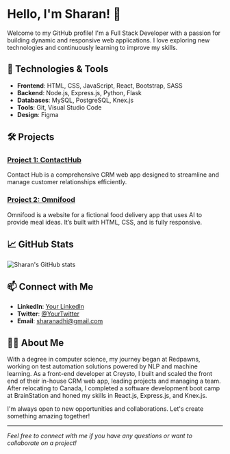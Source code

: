 # Hello, I'm Sharan! 👋

Welcome to my GitHub profile! I'm a Full Stack Developer with a passion for building dynamic and responsive web applications. I love exploring new technologies and continuously learning to improve my skills.

## 🔧 Technologies & Tools

- **Frontend**: HTML, CSS, JavaScript, React, Bootstrap, SASS
- **Backend**: Node.js, Express.js, Python, Flask
- **Databases**: MySQL, PostgreSQL, Knex.js
- **Tools**: Git, Visual Studio Code
- **Design**: Figma

## 🛠️ Projects

### [Project 1: ContactHub](https://github.com/yourusername/contacthub)
Contact Hub is a comprehensive CRM web app designed to streamline and manage customer relationships efficiently.

### [Project 2: Omnifood](https://sharan-omnifood.netlify.app/)
Omnifood is a website for a fictional food delivery app that uses AI to provide meal ideas. It’s built with HTML, CSS, and is fully responsive.

## 📈 GitHub Stats

![Sharan's GitHub stats](https://github-readme-stats.vercel.app/api?username=Sharanadhi&show_icons=true&theme=radical)

## 📫 Connect with Me

- **LinkedIn**: [Your LinkedIn](https://www.linkedin.com/in/yourprofile)
- **Twitter**: [@YourTwitter](https://twitter.com/yourtwitter)
- **Email**: sharanadhi@gmail.com
<!--
## 📚 Latest Blog Posts

- [Blog Post Title 1](https://yourblog.com/post1)
- [Blog Post Title 2](https://yourblog.com/post2)
- [Blog Post Title 3](https://yourblog.com/post3)

## 🎨 Design Portfolio

Check out my design portfolio on [Dribbble](https://dribbble.com/yourprofile) and [Behance](https://www.behance.net/yourprofile).
-->
## 👨‍💻 About Me

With a degree in computer science, my journey began at Redpawns, working on test automation solutions powered by NLP and machine learning. As a front-end developer at Creysto, I built and scaled the front end of their in-house CRM web app, leading projects and managing a team. After relocating to Canada, I completed a software development boot camp at BrainStation and honed my skills in React.js, Express.js, and Knex.js.

I'm always open to new opportunities and collaborations. Let's create something amazing together!

---

*Feel free to connect with me if you have any questions or want to collaborate on a project!*


<!--
**Sharanadhi/Sharanadhi** is a ✨ _special_ ✨ repository because its `README.md` (this file) appears on your GitHub profile.

Here are some ideas to get you started:

- 🔭 I’m currently working on ...
- 🌱 I’m currently learning ...
- 👯 I’m looking to collaborate on ...
- 🤔 I’m looking for help with ...
- 💬 Ask me about ...
- 📫 How to reach me: ...
- 😄 Pronouns: ...
- ⚡ Fun fact: ...
-->
